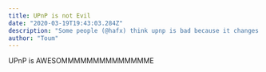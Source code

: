 ```yaml
---
title: UPnP is not Evil
date: "2020-03-19T19:43:03.284Z"
description: "Some people (@hafx) think upnp is bad because it changes settings in your router, I disagree"
author: "Toum"
---
```


UPnP is AWESOMMMMMMMMMMMMMME

